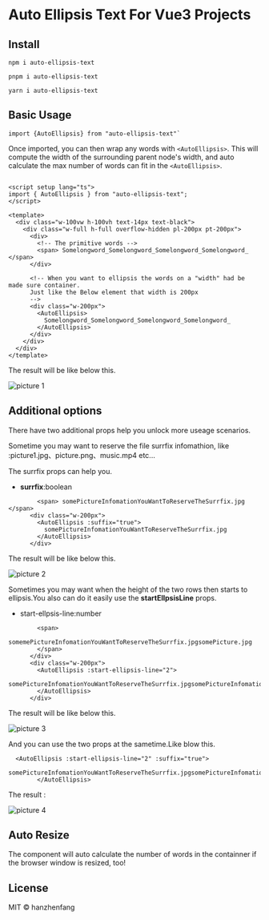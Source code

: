 # Auto Ellipsis Text For Vue3 Projects

## Install

 `npm i auto-ellipsis-text`

 `pnpm i auto-ellipsis-text`

 `yarn i auto-ellipsis-text`

## Basic Usage

```vue
import {AutoEllipsis} from "auto-ellipsis-text"`
```

Once imported, you can then wrap any words with `<AutoEllipsis>`. This will compute the width of the surrounding parent node's width, and auto calculate the max number of words can fit in the `<AutoEllipsis>`.

```vue

<script setup lang="ts">
import { AutoEllipsis } from "auto-ellipsis-text";
</script>

<template>
  <div class="w-100vw h-100vh text-14px text-black">
    <div class="w-full h-full overflow-hidden pl-200px pt-200px">
      <div>
        <!-- The primitive words -->
        <span> Somelongword_Somelongword_Somelongword_Somelongword_ </span>
      </div>

      <!-- When you want to ellipsis the words on a "width" had be made sure container.
      Just like the Below element that width is 200px
      -->
      <div class="w-200px">
        <AutoEllipsis>
          Somelongword_Somelongword_Somelongword_Somelongword_
        </AutoEllipsis>
      </div>
    </div>
  </div>
</template>
```

The result will be like below this.

![picture 1](https://cdn.jsdelivr.net/gh/hanzhenfang/vite-vue-ts@master/README/IMG_20230319-215252302.png)  

## Additional options

There have two additional props help you unlock more useage scenarios.

  Sometime you may want to reserve the file surrfix infomathion, like :picture1.jpg、picture.png、music.mp4 etc...

The surrfix props can help you.

- **surrfix**:boolean

```vue
        <span> somePictureInfomationYouWantToReserveTheSurrfix.jpg </span>
      <div class="w-200px">
        <AutoEllipsis :suffix="true">
          somePictureInfomationYouWantToReserveTheSurrfix.jpg
        </AutoEllipsis>
      </div>

```

The result will be like below this.

![picture 2](https://cdn.jsdelivr.net/gh/hanzhenfang/vite-vue-ts@master/README/IMG_20230319-215642827.png)  

Sometimes you may want when the height of the two rows then starts to ellipsis.You also can do it easily use the **startEllpsisLine** props.

- start-ellpsis-line:number

```vue
        <span>
          somemePictureInfomationYouWantToReserveTheSurrfix.jpgsomePicture.jpg
        </span>
      </div>
      <div class="w-200px">
        <AutoEllipsis :start-ellipsis-line="2">
          somePictureInfomationYouWantToReserveTheSurrfix.jpgsomePictureInfomationYouWantToReserveTheSurrfix.jpgsomePictureInfomationYouWantToReserveTheSurrfix.jpg
        </AutoEllipsis>
      </div>

```

The result will be like below this.

![picture 3](https://cdn.jsdelivr.net/gh/hanzhenfang/vite-vue-ts@master/README/IMG_20230319-220904001.png)  

And you can use the two props at the sametime.Like blow this.

```vue
  <AutoEllipsis :start-ellipsis-line="2" :suffix="true">
          somePictureInfomationYouWantToReserveTheSurrfix.jpgsomePictureInfomationYouWantToReserveTheSurrfix.jpgsomePictureInfomationYouWantToReserveTheSurrfix.jpg
        </AutoEllipsis>
```

The result :

![picture 4](https://cdn.jsdelivr.net/gh/hanzhenfang/vite-vue-ts@master/README/IMG_20230319-221425864.png)  

## Auto Resize

The component will auto calculate the number of words in the containner if the browser window is resized, too!

## License

MIT © hanzhenfang
